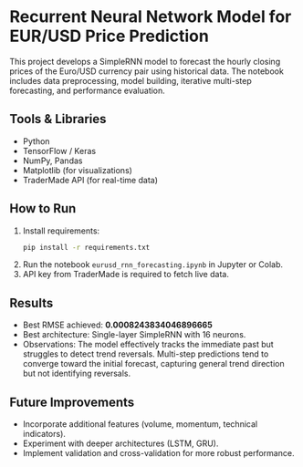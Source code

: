 # Recurrent Neural Network Model for EUR/USD Price Prediction

This project develops a SimpleRNN model to forecast the hourly closing prices of the Euro/USD currency pair using historical data. The notebook includes data preprocessing, model building, iterative multi-step forecasting, and performance evaluation.

## Tools & Libraries
- Python
- TensorFlow / Keras
- NumPy, Pandas
- Matplotlib (for visualizations)
- TraderMade API (for real-time data)

## How to Run
1. Install requirements:
   ```bash
   pip install -r requirements.txt
   ```
2. Run the notebook `eurusd_rnn_forecasting.ipynb` in Jupyter or Colab.
3. API key from TraderMade is required to fetch live data.

## Results
- Best RMSE achieved: **0.0008243834046896665**
- Best architecture: Single-layer SimpleRNN with 16 neurons.
- Observations: The model effectively tracks the immediate past but struggles to detect trend reversals. Multi-step predictions tend to converge toward the initial forecast, capturing general trend direction but not identifying reversals.

## Future Improvements
- Incorporate additional features (volume, momentum, technical indicators).
- Experiment with deeper architectures (LSTM, GRU).
- Implement validation and cross-validation for more robust performance.